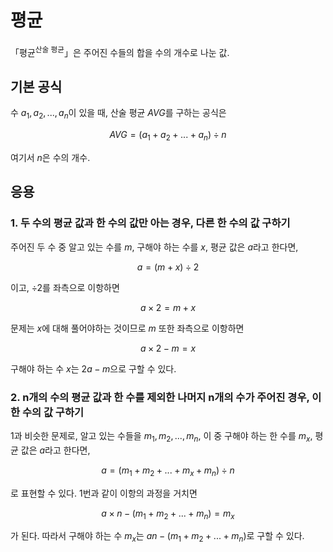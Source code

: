 평균
====
「평균<sup>산술 평균</sup>」은 주어진 수들의 합을 수의 개수로 나눈 값.

기본 공식
---------
수 $a_{1}, a_{2}, ..., a_{n}$이 있을 때, 산술 평균 $AVG$를 구하는 공식은  

$$AVG = (a_{1} + a_{2} + ... + a_{n}) \div n$$

여기서 $n$은 수의 개수.

응용
----
### 1. 두 수의 평균 값과 한 수의 값만 아는 경우, 다른 한 수의 값 구하기
주어진 두 수 중 알고 있는 수를 $m$, 구해야 하는 수를 $x$, 평균 값은 $a$라고 한다면,  

$$a = (m + x) \div 2$$

이고, $\div 2$를 좌측으로 이항하면

$$a \times 2 = m + x$$

문제는 $x$에 대해 풀어야하는 것이므로 $m$ 또한 좌측으로 이항하면

$$a \times 2 - m = x$$

구해야 하는 수 $x$는 $2a - m$으로 구할 수 있다.


### 2. n개의 수의 평균 값과 한 수를 제외한 나머지 n개의 수가 주어진 경우, 이 한 수의 값 구하기
1과 비슷한 문제로, 알고 있는 수들을 $m_{1}, m_{2}, ..., m_{n}$, 이 중 구해야 하는 한 수를 $m_{x}$, 평균 값은 $a$라고 한다면,

$$a = (m_{1} + m_{2} + ... + m_{x} + m_{n}) \div n$$

로 표현할 수 있다. 1번과 같이 이항의 과정을 거치면

$$a \times n - (m_{1} + m_{2} + ... + m_{n}) = m_{x}$$

가 된다. 따라서 구해야 하는 수 $m_{x}$는 $an - (m_{1} + m_{2} + ... + m_{n})$로 구할 수 있다.